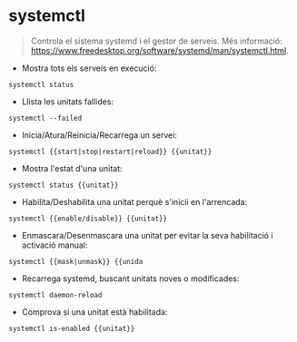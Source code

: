 # systemctl

> Controla el sistema systemd i el gestor de serveis.
> Més informació: <https://www.freedesktop.org/software/systemd/man/systemctl.html>.

- Mostra tots els serveis en execució:

`systemctl status`

- Llista les unitats fallides:

`systemctl --failed`

- Inicia/Atura/Reinicia/Recarrega un servei:

`systemctl {{start|stop|restart|reload}} {{unitat}}`

- Mostra l'estat d'una unitat:

`systemctl status {{unitat}}`

- Habilita/Deshabilita una unitat perquè s'inicii en l'arrencada:

`systemctl {{enable/disable}} {{unitat}}`

- Enmascara/Desenmascara una unitat per evitar la seva habilitació i activació manual:

`systemctl {{mask|unmask}} {{unida`

- Recarrega systemd, buscant unitats noves o modificades:

`systemctl daemon-reload`

- Comprova si una unitat està habilitada:

`systemctl is-enabled {{unitat}}`
